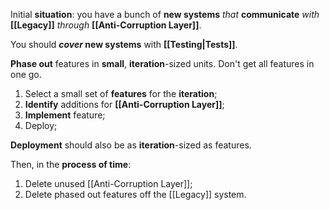 Initial **situation**: 
  you have a bunch of **new systems**
	  *that* **communicate** *with* **[[Legacy]]** 
		  *through* **[[Anti-Corruption Layer]]**.

You should ***cover* new systems** with **[[Testing|Tests]]**.

**Phase out** features in **small**, **iteration**-sized units. 
Don't get all features in one go.

1. Select a small set of **features** for the **iteration**;
2. **Identify** additions for **[[Anti-Corruption Layer]]**;
3. **Implement** feature;
4. Deploy;

**Deployment** should also be as **iteration**-sized as features.

Then, in the **process of time**:
1. Delete unused [[Anti-Corruption Layer]];
2. Delete phased out features off the [[Legacy]] system.
